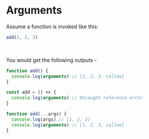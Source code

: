 # Arguments

Assume a function is invoked like this:

```js
add(1, 2, 3)
```

&nbsp;

You would get the following outputs -

```js
function add() {
  console.log(arguments) // [1, 2, 3, callee]
}

const add = () => {
  console.log(arguments) // Uncaught reference error
}

function add(...args) {
  console.log(args) // [1, 2, 3]
  console.log(arguments) // [1, 2, 3, callee]
}
```

&nbsp;

